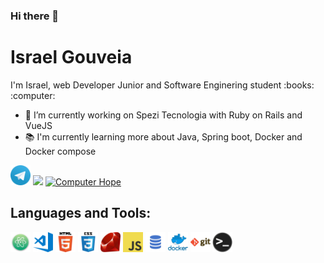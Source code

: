 ### Hi there 👋
<h1><b>Israel Gouveia</b></h1
<b>I'm Israel, web Developer Junior and Software Enginering student :books: :computer:</b>

- 🔭 I’m currently working on Spezi Tecnologia with Ruby on Rails and VueJS
- :books: I'm currently learning more about Java, Spring boot, Docker and Docker compose


<p>
  <a href="https://t.me/IsraeelGouveia"><img src="https://raw.githubusercontent.com/github/explore/80688e429a7d4ef2fca1e82350fe8e3517d3494d/topics/telegram/telegram.png" width="32" height="32" alt="Computer Hope"/><a>
<a href="https://bit.ly/3xKMy8g"><img src="https://img.shields.io/badge/LinkedIn-0077B5?style=for-the-badge&logo=linkedin&logoColor=white"/><a>
<a href="https://bit.ly/2Svw1oN"><img src="https://user-images.githubusercontent.com/43561785/118412239-49c1e100-b66f-11eb-80ae-7f2fe200f4d1.png" width="32" height="32" alt="Computer Hope"/><a>
</p>
  
  
  
  <h2><b>Languages and Tools:</b></h2> 
<p>
  <img src="https://raw.githubusercontent.com/github/explore/80688e429a7d4ef2fca1e82350fe8e3517d3494d/topics/atom/atom.png" width="32" height="32" alt="Computer Hope"/>
     <img src="https://raw.githubusercontent.com/github/explore/80688e429a7d4ef2fca1e82350fe8e3517d3494d/topics/visual-studio-code/visual-studio-code.png" width="32" height="32" alt="Computer Hope"/>
   <img src="https://raw.githubusercontent.com/github/explore/80688e429a7d4ef2fca1e82350fe8e3517d3494d/topics/html/html.png" width="32" height="32" alt="Computer Hope"/>
  <img src="https://raw.githubusercontent.com/github/explore/80688e429a7d4ef2fca1e82350fe8e3517d3494d/topics/css/css.png" width="32" height="32" alt="Computer Hope"/>
  <img src="https://raw.githubusercontent.com/github/explore/80688e429a7d4ef2fca1e82350fe8e3517d3494d/topics/ruby/ruby.png" width="32" height="32" alt="Computer Hope"/>
 <img src="https://raw.githubusercontent.com/github/explore/80688e429a7d4ef2fca1e82350fe8e3517d3494d/topics/javascript/javascript.png" width="32" height="32" alt="Computer Hope"/>
  <img src="https://raw.githubusercontent.com/github/explore/80688e429a7d4ef2fca1e82350fe8e3517d3494d/topics/sql/sql.png" width="32" height="32" alt="Computer Hope"/>
    <img src="https://raw.githubusercontent.com/github/explore/80688e429a7d4ef2fca1e82350fe8e3517d3494d/topics/docker/docker.png" width="32" height="32" alt="Computer Hope"/>
   <img src="https://raw.githubusercontent.com/github/explore/80688e429a7d4ef2fca1e82350fe8e3517d3494d/topics/git/git.png" width="32" height="32" alt="Computer Hope"/>
    <img src="https://raw.githubusercontent.com/github/explore/d92924b1d925bb134e308bd29c9de6c302ed3beb/topics/terminal/terminal.png" width="32" height="32" alt="Computer Hope"/>
  

  
  </p>
